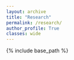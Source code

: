 ```yaml
---
layout: archive
title: "Research"
permalink: /research/
author_profile: True
classes: wide
---
```


{% include base_path %}

